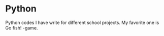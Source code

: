 # Python
Python codes I have write for different school projects. My favorite one is Go fish! -game.
